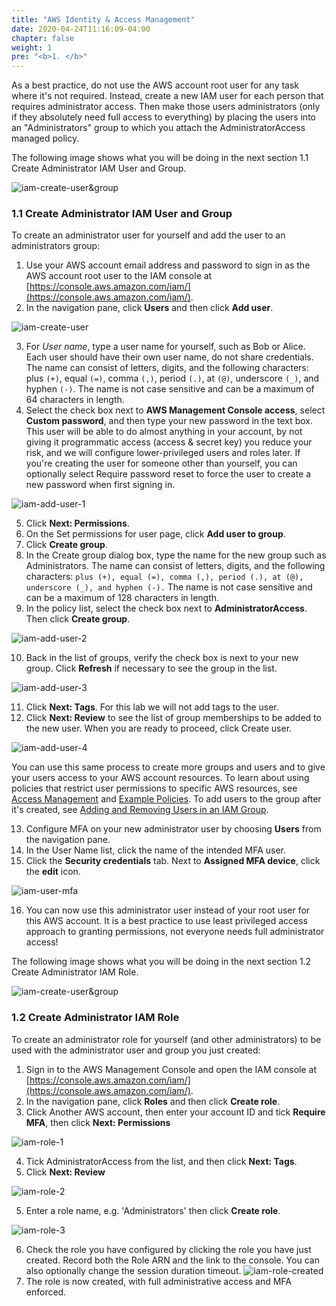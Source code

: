 ```yaml
---
title: "AWS Identity & Access Management"
date: 2020-04-24T11:16:09-04:00
chapter: false
weight: 1
pre: "<b>1. </b>"
---
```


As a best practice, do not use the AWS account root user for any task where it's not required. Instead, create a new IAM user for each person that requires administrator access. Then make those users administrators (only if they absolutely need full access to everything) by placing the users into an "Administrators" group to which you attach the AdministratorAccess managed policy.

The following image shows what you will be doing in the next section 1.1 Create Administrator IAM User and Group.

![iam-create-user&group](/Security/100_Basic_Identity_and_Access_Management_User_Group_Role/Images/iam-create-user&group.png)

### 1.1 Create Administrator IAM User and Group

To create an administrator user for yourself and add the user to an administrators group:

1. Use your AWS account email address and password to sign in as the AWS account root user to the IAM console at [https://console.aws.amazon.com/iam/](https://console.aws.amazon.com/iam/).
2. In the navigation pane, click **Users** and then click **Add user**.

![iam-create-user](/Security/100_Basic_Identity_and_Access_Management_User_Group_Role/Images/iam-create-user.png)

3. For *User name*, type a user name for yourself, such as Bob or Alice. Each user should have their own user name, do not share credentials. The name can consist of letters, digits, and the following characters: plus `(+)`, equal `(=)`, comma `(,)`, period `(.)`, at `(@)`, underscore `(_)`, and hyphen `(-)`. The name is not case sensitive and can be a maximum of 64 characters in length.
4. Select the check box next to **AWS Management Console access**, select **Custom password**, and then type your new password in the text box. This user will be able to do almost anything in your account, by not giving it programmatic access (access & secret key) you reduce your risk, and we will configure lower-privileged users and roles later. If you're creating the user for someone other than yourself, you can optionally select Require password reset to force the user to create a new password when first signing in.

![iam-add-user-1](/Security/100_Basic_Identity_and_Access_Management_User_Group_Role/Images/iam-add-user-1.png)

5. Click **Next: Permissions**.
6. On the Set permissions for user page, click **Add user to group**.
7. Click **Create group**.
8. In the Create group dialog box, type the name for the new group such as Administrators. The name can consist of letters, digits, and the following characters: `plus (+), equal (=), comma (,), period (.), at (@), underscore (_), and hyphen (-).` The name is not case sensitive and can be a maximum of 128 characters in length.
9. In the policy list, select the check box next to **AdministratorAccess**. Then click **Create group**.

![iam-add-user-2](/Security/100_Basic_Identity_and_Access_Management_User_Group_Role/Images/iam-add-user-2.png)

10. Back in the list of groups, verify the check box is next to your new group. Click **Refresh** if necessary to see the group in the list.

![iam-add-user-3](/Security/100_Basic_Identity_and_Access_Management_User_Group_Role/Images/iam-add-user-3.png)

11. Click **Next: Tags**. For this lab we will not add tags to the user.
12. Click **Next: Review** to see the list of group memberships to be added to the new user. When you are ready to proceed, click Create user.

![iam-add-user-4](/Security/100_Basic_Identity_and_Access_Management_User_Group_Role/Images/iam-add-user-4.png)

You can use this same process to create more groups and users and to give your users access to your AWS account resources. To learn about using policies that restrict user permissions to specific AWS resources, see [Access Management](https://docs.aws.amazon.com/IAM/latest/UserGuide/access.html) and [Example Policies](https://docs.aws.amazon.com/IAM/latest/UserGuide/access_policies_examples.html). To add users to the group after it's created, see [Adding and Removing Users in an IAM Group](https://docs.aws.amazon.com/IAM/latest/UserGuide/id_groups_manage_add-remove-users.html).

13. Configure MFA on your new administrator user by choosing **Users** from the navigation pane.
14. In the User Name list, click the name of the intended MFA user.
15. Click the **Security credentials** tab. Next to **Assigned MFA device**, click the **edit** icon.

![iam-user-mfa](/Security/100_Basic_Identity_and_Access_Management_User_Group_Role/Images/iam-user-mfa.png)

16. You can now use this administrator user instead of your root user for this AWS account. It is a best practice to use least privileged access approach to granting permissions, not everyone needs full administrator access!

The following image shows what you will be doing in the next section 1.2 Create Administrator IAM Role.

![iam-create-user&group](/Security/100_Basic_Identity_and_Access_Management_User_Group_Role/Images/iam-create-role.png)

### 1.2 Create Administrator IAM Role

To create an administrator role for yourself (and other administrators) to be used with the administrator user and group you just created:

1. Sign in to the AWS Management Console and open the IAM console at [https://console.aws.amazon.com/iam/](https://console.aws.amazon.com/iam/).
2. In the navigation pane, click **Roles** and then click **Create role**.
3. Click Another AWS account, then enter your account ID and tick **Require MFA**, then click **Next: Permissions**

![iam-role-1](/Security/100_Basic_Identity_and_Access_Management_User_Group_Role/Images/iam-role-create-1.png)

4. Tick AdministratorAccess from the list, and then click **Next: Tags**.
5. Click **Next: Review**

![iam-role-2](/Security/100_Basic_Identity_and_Access_Management_User_Group_Role/Images/iam-role-create-2.png)

5. Enter a role name, e.g. 'Administrators' then click **Create role**.

![iam-role-3](/Security/100_Basic_Identity_and_Access_Management_User_Group_Role/Images/iam-role-create-3.png)

6. Check the role you have configured by clicking the role you have just created. Record both the Role ARN and the link to the console. You can also optionally change the session duration timeout. ![iam-role-created](/Security/100_Basic_Identity_and_Access_Management_User_Group_Role/Images/iam-role-created.png)
6. The role is now created, with full administrative access and MFA enforced.
